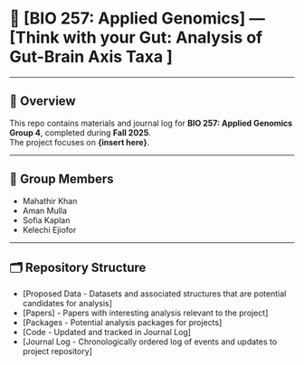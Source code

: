 # 📘 [BIO 257: Applied Genomics] — [Think with your Gut: Analysis of Gut-Brain Axis Taxa ]

---

## 📖 Overview
This repo contains materials and journal log for **BIO 257: Applied Genomics Group 4**, completed during **Fall 2025**.  
The project focuses on **{insert here}**.

---

## 🚀 Group Members
- Mahathir Khan
- Aman Mulla
- Sofia Kaplan
- Kelechi Ejiofor 
---

## 🗂️ Repository Structure
- [Proposed Data - Datasets and associated structures that are potential candidates for analysis]
- [Papers] - Papers with interesting analysis relevant to the project]
- [Packages - Potential analysis packages for projects]
- [Code - Updated and tracked in Journal Log]
- [Journal Log - Chronologically ordered log of events and updates to project repository]
